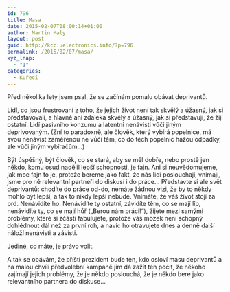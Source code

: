 ```yaml
---
id: 796
title: Masa
date: 2015-02-07T08:00:14+01:00
author: Martin Maly
layout: post
guid: http://kcc.uelectronics.info/?p=796
permalink: /2015/02/07/masa/
xyz_lnap:
  - "1"
categories:
  - Kuřecí
---
```

Před několika lety jsem psal, že se začínám pomalu obávat deprivantů.

Lidí, co jsou frustrovaní z toho, že jejich život není tak skvělý a úžasný, jak si představovali, a hlavně ani zdaleka skvělý a úžasný, jak si představují, že žijí ostatní. Lidí pasivního konzumu a latentní nenávisti vůči jiným deprivovaným. (Zní to paradoxně, ale člověk, který vybírá popelnice, má svou nenávist zaměřenou ne vůči těm, co do těch popelnic hážou odpadky, ale vůči jiným vybíračům&#8230;)

Být úspěšný, být člověk, co se stará, aby se měl dobře, nebo prostě jen někdo, komu osud nadělil lepší schopnosti, je fajn. Ani si neuvědomujeme, jak moc fajn to je, protože bereme jako fakt, že nás lidi poslouchají, vnímají, jsme pro ně relevantní partneři do diskusí i do práce&#8230; Představte si ale svět deprivantů: chodíte do práce od-do, nemáte žádnou vizi, že by to někdy mohlo být lepší, a tak to nikdy lepší nebude. Vnímáte, že váš život stojí za prd. Nenávidíte ho. Nenávidíte ty ostatní, závidíte těm, co se mají líp, nenávidíte ty, co se mají hůř (&#8222;Berou nám práci!&#8220;), žijete mezi samými problémy, které si zčásti fabulujete, protože váš mozek není schopný dohlédnout dál než za první roh, a navíc ho otravujete dnes a denně další náloží nenávisti a závisti.

Jediné, co máte, je právo volit.

A tak se obávám, že příští prezident bude ten, kdo osloví masu deprivantů a na malou chvíli předvolební kampaně jim dá zažít ten pocit, že někoho zajímají jejich problémy, že je někdo poslouchá, že je někdo bere jako relevantního partnera do diskuse&#8230;